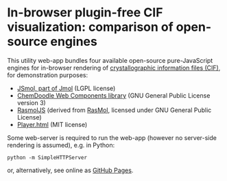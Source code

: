 In-browser plugin-free CIF visualization: comparison of open-source engines
======

This utility web-app bundles four available open-source pure-JavaScript engines for in-browser rendering of [crystallographic information files (CIF)](https://en.wikipedia.org/wiki/Crystallographic_Information_File), for demonstration purposes:

* [JSmol, part of Jmol](http://www.jmol.org) (LGPL license)
* [ChemDoodle Web Components library](http://web.chemdoodle.com) (GNU General Public License version 3)
* [RasmolJS](https://bitbucket.org/baoilleach/rasmoljs) (derived from [RasMol](http://www.rasmol.org), licensed under GNU General Public License)
* [Player.html](https://github.com/tilde-lab/player.html) (MIT license)

Some web-server is required to run the web-app (however no server-side rendering is assumed), e.g. in Python:
```
python -m SimpleHTTPServer
```
or, alternatively, see online as [GitHub Pages](http://blokhin.github.io/cif-js-engines).
